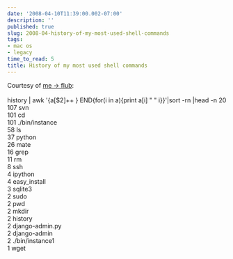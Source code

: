 ```yaml
---
date: '2008-04-10T11:39:00.002-07:00'
description: ''
published: true
slug: 2008-04-history-of-my-most-used-shell-commands
tags:
- mac os
- legacy
time_to_read: 5
title: History of my most used shell commands
---
```


Courtesy of <a href="http://bruynooghe.blogspot.com/2008/04/shell-history.html">me -&gt; flub</a>:<br /><br />history | awk '{a[$2]++ } END{for(i in a){print a[i] " " i}}'|sort -rn |head -n 20<br />107 svn<br />101 cd<br />101 ./bin/instance<br />58 ls<br />37 python<br />26 mate<br />16 grep<br />11 rm<br />8 ssh<br />4 ipython<br />4 easy_install<br />3 sqlite3<br />2 sudo<br />2 pwd<br />2 mkdir<br />2 history<br />2 django-admin.py<br />2 django-admin<br />2 ./bin/instance1<br />1 wget